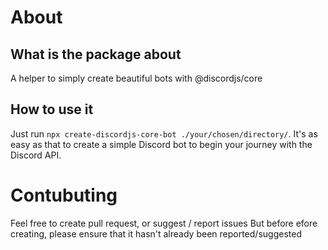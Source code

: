 # About

## What is the package about

A helper to simply create beautiful bots with @discordjs/core

## How to use it

Just run `npx create-discordjs-core-bot ./your/chosen/directory/`. It's as easy as that to create a simple Discord bot to begin your journey with the Discord API.

# Contubuting

Feel free to create pull request, or suggest / report issues
But before efore creating, please ensure that it hasn't already been reported/suggested
